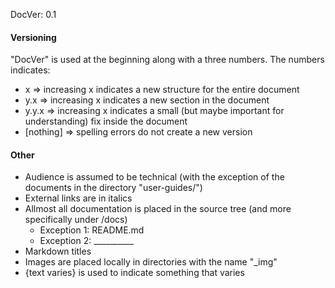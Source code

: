 DocVer: 0.1


#### Versioning

"DocVer" is used at the beginning along with a three numbers. The numbers indicates:
* x => increasing x indicates a new structure for the entire document
* y.x => increasing x indicates a new section in the document
* y.y.x => increasing x indicates a small (but maybe important for understanding) fix inside the document
* [nothing] => spelling errors do not create a new version


#### Other

* Audience is assumed to be technical (with the exception of the documents in the directory "user-guides/")
* External links are in italics
* Allmost all documentation is placed in the source tree (and more specifically under /docs)
  * Exception 1: README.md
  * Exception 2: __________
* Markdown titles
* Images are placed locally in directories with the name "_img"
* {text varies} is used to indicate something that varies
